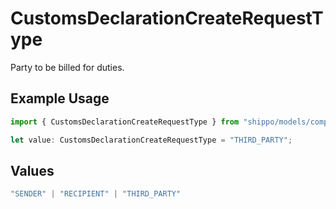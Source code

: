 # CustomsDeclarationCreateRequestType

Party to be billed for duties.

## Example Usage

```typescript
import { CustomsDeclarationCreateRequestType } from "shippo/models/components";

let value: CustomsDeclarationCreateRequestType = "THIRD_PARTY";
```

## Values

```typescript
"SENDER" | "RECIPIENT" | "THIRD_PARTY"
```